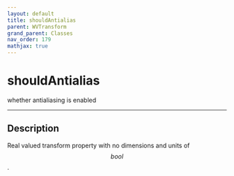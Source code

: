 ```yaml
---
layout: default
title: shouldAntialias
parent: WVTransform
grand_parent: Classes
nav_order: 179
mathjax: true
---
```


#  shouldAntialias

whether antialiasing is enabled


---

## Description
Real valued transform property with no dimensions and units of $$bool$$.

